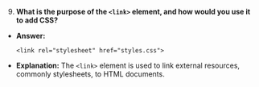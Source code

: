 

 9. **What is the purpose of the `<link>` element, and how would you use it to add CSS?**

- **Answer:**
    
    
    `<link rel="stylesheet" href="styles.css">`
    
- **Explanation:** The `<link>` element is used to link external resources, commonly stylesheets, to HTML documents.


